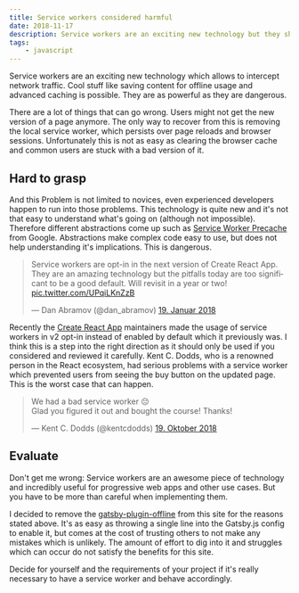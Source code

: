 ```yaml
---
title: Service workers considered harmful
date: 2018-11-17
description: Service workers are an exciting new technology but they should not be used thoughtless as they can do great damage to your site if used incorrect.
tags:
    - javascript
---
```


Service workers are an exciting new technology which allows to intercept network traffic. Cool stuff like saving content for offline usage and advanced caching is possible. They are as powerful as they are dangerous.

There are a lot of things that can go wrong. Users might not get the new version of a page anymore. The only way to recover from this is removing the local service worker, which persists over page reloads and browser sessions. Unfortunately this is not as easy as clearing the browser cache and common users are stuck with a bad version of it.

## Hard to grasp

And this Problem is not limited to novices, even experienced developers happen to run into those problems. This technology is quite new and it's not that easy to understand what's going on (although not impossible). Therefore different abstractions come up such as [Service Worker Precache](https://github.com/GoogleChromeLabs/sw-precache) from Google. Abstractions make complex code easy to use, but does not help understanding it's implications. This is dangerous.

<blockquote class="twitter-tweet" data-lang="de"><p lang="en" dir="ltr">Service workers are opt-in in the next version of Create React App. They are an amazing technology but the pitfalls today are too significant to be a good default. Will revisit in a year or two! <a href="https://t.co/UPqiLKnZzB">pic.twitter.com/UPqiLKnZzB</a></p>&mdash; Dan Abramov (@dan_abramov) <a href="https://twitter.com/dan_abramov/status/954146978564395008?ref_src=twsrc%5Etfw">19. Januar 2018</a></blockquote>

Recently the [Create React App](https://github.com/facebook/create-react-app) maintainers made the usage of service workers in v2 opt-in instead of enabled by default which it previously was. I think this is a step into the right direction as it should only be used if you considered and reviewed it carefully. Kent C. Dodds, who is a renowned person in the React ecosystem, had serious problems with a service worker which prevented users from seeing the buy button on the updated page. This is the worst case that can happen.

<blockquote class="twitter-tweet" data-lang="de"><p lang="en" dir="ltr">We had a bad service worker 😔<br>Glad you figured it out and bought the course! Thanks!</p>&mdash; Kent C. Dodds (@kentcdodds) <a href="https://twitter.com/kentcdodds/status/1053241715153227777?ref_src=twsrc%5Etfw">19. Oktober 2018</a></blockquote>

## Evaluate

Don't get me wrong: Service workers are an awesome piece of technology and incredibly useful for progressive web apps and other use cases. But you have to be more than careful when implementing them.

I decided to remove the [gatsby-plugin-offline](https://github.com/gatsbyjs/gatsby/tree/master/packages/gatsby-plugin-offline) from this site for the reasons stated above. It's as easy as throwing a single line into the Gatsby.js config to enable it, but comes at the cost of trusting others to not make any mistakes which is unlikely. The amount of effort to dig into it and struggles which can occur do not satisfy the benefits for this site.

Decide for yourself and the requirements of your project if it's really necessary to have a service worker and behave accordingly.
